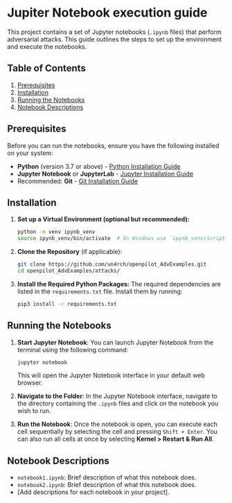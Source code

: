 # Jupiter Notebook execution guide

This project contains a set of Jupyter notebooks (`.ipynb` files) that perform adversarial attacks. This guide outlines the steps to set up the environment and execute the notebooks.

## Table of Contents
1. [Prerequisites](#prerequisites)
2. [Installation](#installation)
3. [Running the Notebooks](#running-the-notebooks)
4. [Notebook Descriptions](#notebook-descriptions)

## Prerequisites

Before you can run the notebooks, ensure you have the following installed on your system:

- **Python** (version 3.7 or above) - [Python Installation Guide](https://www.python.org/downloads/)
- **Jupyter Notebook** or **JupyterLab** - [Jupyter Installation Guide](https://jupyter.org/install)
- Recommended: **Git** - [Git Installation Guide](https://git-scm.com/book/en/v2/Getting-Started-Installing-Git)

## Installation

1. **Set up a Virtual Environment (optional but recommended):**
    ```bash
    python -m venv ipynb_venv
    source ipynb_venv/bin/activate  # On Windows use `ipynb_venv\Scripts\activate`
    ```
    
2. **Clone the Repository** (if applicable):
    ```bash
    git clone https://github.com/un4rch/openpilot_AdvExamples.git
    cd openpilot_AdvExamples/attacks/
    ```

3. **Install the Required Python Packages:**
    The required dependencies are listed in the `requirements.txt` file. Install them by running:
    ```bash
    pip3 install -r requirements.txt
    ```

## Running the Notebooks

1. **Start Jupyter Notebook**:
    You can launch Jupyter Notebook from the terminal using the following command:
    ```bash
    jupyter notebook
    ```
    This will open the Jupyter Notebook interface in your default web browser.

2. **Navigate to the Folder**:
    In the Jupyter Notebook interface, navigate to the directory containing the `.ipynb` files and click on the notebook you wish to run.

3. **Run the Notebook**:
    Once the notebook is open, you can execute each cell sequentially by selecting the cell and pressing `Shift + Enter`. You can also run all cells at once by selecting **Kernel > Restart & Run All**.

## Notebook Descriptions

- `notebook1.ipynb`: Brief description of what this notebook does.
- `notebook2.ipynb`: Brief description of what this notebook does.
- [Add descriptions for each notebook in your project].
